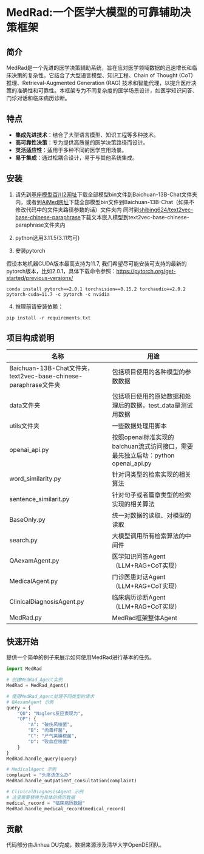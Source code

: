 # MedRad:一个医学大模型的可靠辅助决策框架

## 简介

MedRad是一个先进的医学决策辅助系统，旨在应对医学领域数据的迅速增长和临床决策的复杂性。它结合了大型语言模型、知识工程、Chain of Thought (CoT) 推理、Retrieval-Augmented Generation (RAG) 技术和智能代理，以提升医疗决策的准确性和可靠性。本框架专为不同复杂度的医学场景设计，如医学知识问答、门诊对话和临床病历诊断。

## 特点

- **集成先进技术**：结合了大型语言模型、知识工程等多种技术。
- **高可靠性决策**：专为提供高质量的医学决策路径而设计。
- **灵活适应性**：适用于多种不同的医学应用场景。
- **易于集成**：通过松耦合设计，易于与其他系统集成。

## 安装

1. 请先到[基座模型百川2网址](https://huggingface.co/baichuan-inc/Baichuan2-13B-Chat/tree/main)下载全部模型bin文件到Baichuan-13B-Chat文件夹内，或者到[AiMed网址](https://github.com/dujh22/AiMed.git)下载全部模型bin文件到Baichuan-13B-Chat（如果不修改代码中的文件夹路径参数的话）文件夹内
   同时到[shibing624/text2vec-base-chinese-paraphrase](https://huggingface.co/shibing624/text2vec-base-chinese-paraphrase)下载文本嵌入模型到text2vec-base-chinese-paraphrase文件夹内

2. python选用3.11.5(3.11均可)

3. 安装pytorch

假设本地机器CUDA版本最高支持为11.7, 我们希望尽可能安装可支持的最新的pytorch版本，比如2.0.1，具体下载命令参照：https://pytorch.org/get-started/previous-versions/

```shell
conda install pytorch==2.0.1 torchvision==0.15.2 torchaudio==2.0.2 pytorch-cuda=11.7 -c pytorch -c nvidia
```

4. 推理前请安装依赖：

```shell
pip install -r requirements.txt
```

## 项目构成说明

| 名称                                                         | 用途                                                         |
| ------------------------------------------------------------ | ------------------------------------------------------------ |
| Baichuan-13B-Chat文件夹，text2vec-base-chinese-paraphrase文件夹 | 包括项目使用的各种模型的参数数据                             |
| data文件夹                                                   | 包括项目使用的原始数据和处理后的数据，test_data是测试用数据  |
| utils文件夹                                                  | 一些数据处理用脚本                                           |
| openai_api.py                                                | 按照openai标准实现的baichuan流式访问接口，需要最先独立启动：python openai_api.py |
| word_similarity.py                                           | 针对词类型的检索实现的相关算法                               |
| sentence_similarit.py                                        | 针对句子或者篇章类型的检索实现的相关算法                     |
| BaseOnly.py                                                  | 统一对数据的读取、对模型的读取                               |
| search.py                                                    | 大模型调用所有检索算法的中间件                               |
| QAexamAgent.py                                               | 医学知识问答Agent（LLM+RAG+CoT实现）                         |
| MedicalAgent.py                                              | 门诊医患对话Agent（LLM+RAG+CoT实现）                         |
| ClinicalDiagnosisAgent.py                                    | 临床病历诊断Agent（LLM+RAG+CoT实现）                         |
| MedRad.py                                                    | MedRad框架整体Agent                                          |

## 快速开始

提供一个简单的例子来展示如何使用MedRad进行基本的任务。

```python
import MedRad

# 创建MedRad_Agent实例
MedRad = MedRad_Agent()

# 使用MedRad_Agent处理不同类型的请求
# QAexamAgent 示例
query = {
    "QU": "Naglers反应表现为",
    "OP": {
        "A": "破伤风梭菌",
        "B": "肉毒杆菌",
        "C": "产气荚膜梭菌",
        "D": "败血症梭菌"
    }
}
MedRad.handle_query(query)

# MedicalAgent 示例
complaint = "头疼该怎么办"
MedRad.handle_outpatient_consultation(complaint)

# ClinicalDiagnosisAgent 示例
# 这里需要替换为具体的病历数据
medical_record = "临床病历数据"
MedRad.handle_medical_record(medical_record)
```

## 贡献
代码部分由Jinhua DU完成，数据来源涉及清华大学OpenDE团队。

